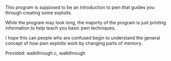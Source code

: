 This program is supposed to be an introduction to pwn that guides you through creating some exploits.

While the program may look long, the majority of the program is just printing information to help teach you basic pwn techniques.

I hope this can people who are confused begin to understand the general concept of how pwn exploits work by changing parts of memory.

Provided: walkthrough.c, walkthrough
